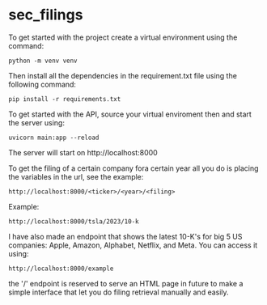 # sec_filings

To get started with the project create a virtual environment using the command:

```
python -m venv venv
```

Then install all the dependencies in the requirement.txt file using the following command:
```
pip install -r requirements.txt
```

To get started with the API, source your virtual enviroment then and start the server using:
```
uvicorn main:app --reload
```

The server will start on http://localhost:8000

To get the filing of a certain company fora certain year all you do is placing the variables in the url, see the example:
```
http://localhost:8000/<ticker>/<year>/<filing>
```
Example: 
```
http://localhost:8000/tsla/2023/10-k
```

I have also made an endpoint that shows the latest 10-K's for big 5 US companies: Apple, Amazon, Alphabet, Netflix, and Meta. You can access it using:
```
http://localhost:8000/example
```

the '/' endpoint is reserved to serve an HTML page in future to make a simple interface that let you do filing retrieval manually and easily.

